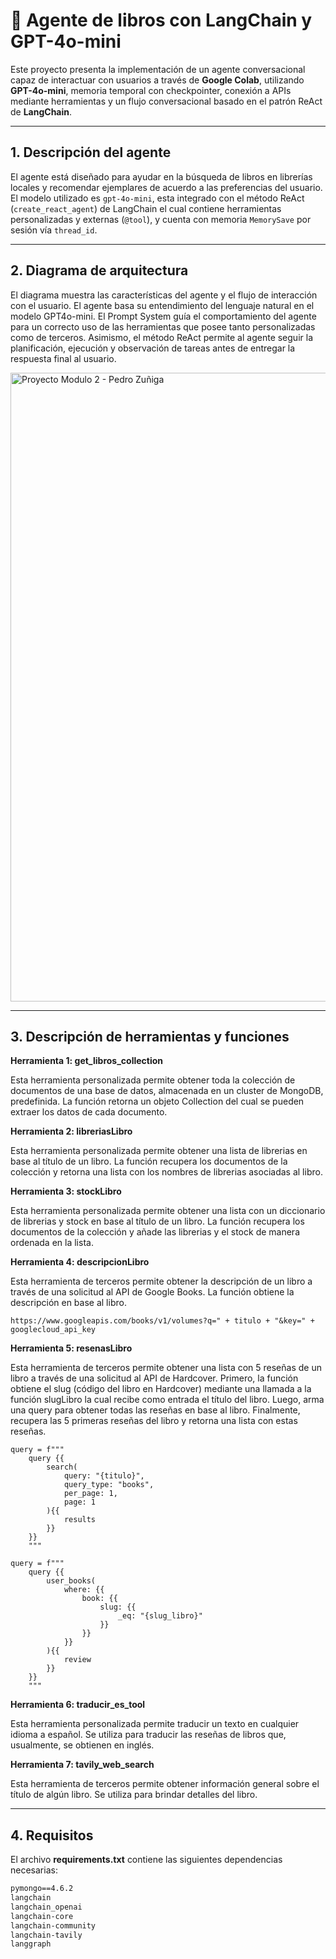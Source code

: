 # 🤖 Agente de libros con LangChain y GPT-4o-mini

Este proyecto presenta la implementación de un agente conversacional capaz de interactuar con usuarios a través de **Google Colab**, utilizando **GPT-4o-mini**, memoria temporal con checkpointer, conexión a APIs mediante herramientas y un flujo conversacional basado en el patrón ReAct de **LangChain**.

---

## 1. Descripción del agente

El agente está diseñado para ayudar en la búsqueda de libros en librerías locales y recomendar ejemplares de acuerdo a las preferencias del usuario.
El modelo utilizado es `gpt-4o-mini`, esta integrado con el método ReAct (`create_react_agent`) de LangChain el cual contiene herramientas personalizadas y externas (`@tool`), y cuenta con memoria `MemorySave` por sesión vía `thread_id`.

---

## 2. Diagrama de arquitectura

El diagrama muestra las características del agente y el flujo de interacción con el usuario. El agente basa su entendimiento del lenguaje natural en el modelo GPT4o-mini. El Prompt System guía el comportamiento del agente para un correcto uso de las herramientas que posee tanto personalizadas como de terceros. Asimismo, el método ReAct permite al agente seguir la planificación, ejecución y observación de tareas antes de entregar la respuesta final al usuario.

<img width="2013" height="1006" alt="Proyecto Modulo 2 - Pedro Zuñiga" src="https://github.com/user-attachments/assets/45dd1f81-860f-45f3-9314-9aa9dea9b310" />

---

## 3. Descripción de herramientas y funciones

**Herramienta 1: get_libros_collection**

Esta herramienta personalizada permite obtener toda la colección de documentos de una base de datos, almacenada en un cluster de MongoDB, predefinida. La función retorna un objeto Collection del cual se pueden extraer los datos de cada documento.

**Herramienta 2: libreriasLibro**

Esta herramienta personalizada permite obtener una lista de librerias en base al título de un libro. La función recupera los documentos de la colección y retorna una lista con los nombres de librerias asociadas al libro.

**Herramienta 3: stockLibro**

Esta herramienta personalizada permite obtener una lista con un diccionario de librerias y stock en base al título de un libro. La función recupera los documentos de la colección y añade las librerias y el stock de manera ordenada en la lista.

**Herramienta 4: descripcionLibro**

Esta herramienta de terceros permite obtener la descripción de un libro a través de una solicitud al API de Google Books. La función obtiene la descripción en base al libro.
```
https://www.googleapis.com/books/v1/volumes?q=" + titulo + "&key=" + googlecloud_api_key
```

**Herramienta 5: resenasLibro**

Esta herramienta de terceros permite obtener una lista con 5 reseñas de un libro a través de una solicitud al API de Hardcover. Primero, la función obtiene el slug (código del libro en Hardcover) mediante una llamada a la función slugLibro la cual recibe como entrada el título del libro. Luego, arma una query para obtener todas las reseñas en base al libro. Finalmente, recupera las 5 primeras reseñas del libro y retorna una lista con estas reseñas.

```
query = f"""
    query {{
        search(
            query: "{titulo}",
            query_type: "books",
            per_page: 1,
            page: 1
        ){{
            results
        }}
    }}
    """

query = f"""
    query {{
        user_books(
            where: {{
                book: {{
                    slug: {{
                        _eq: "{slug_libro}"
                    }}
                }}
            }}
        ){{
            review
        }}
    }}
    """
```

**Herramienta 6: traducir_es_tool**

Esta herramienta personalizada permite traducir un texto en cualquier idioma a español. Se utiliza para traducir las reseñas de libros que, usualmente, se obtienen en inglés.

**Herramienta 7: tavily_web_search**

Esta herramienta de terceros permite obtener información general sobre el título de algún libro. Se utiliza para brindar detalles del libro.

---

## 4. Requisitos

El archivo **requirements.txt** contiene las siguientes dependencias necesarias:

```txt
pymongo==4.6.2
langchain
langchain_openai
langchain-core
langchain-community
langchain-tavily
langgraph
```
